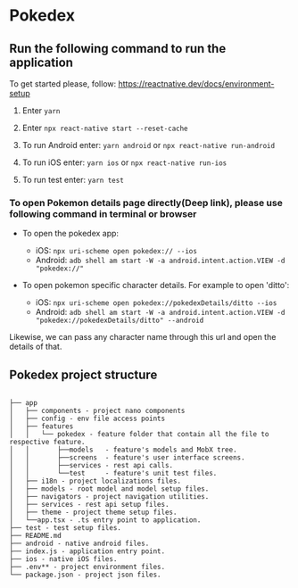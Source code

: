 # Pokedex

## Run the following command to run the application

To get started please, follow: <https://reactnative.dev/docs/environment-setup>

1. Enter `yarn`

2. Enter `npx react-native start --reset-cache`

3. To run Android enter: `yarn android` or `npx react-native run-android`

4. To run iOS enter: `yarn ios` or `npx react-native run-ios`

5. To run test enter: `yarn test`

### To open Pokemon details page directly(Deep link), please use following command in terminal or browser

- To open the pokedex app:
  - iOS: `npx uri-scheme open pokedex:// --ios`
  - Android: `adb shell am start -W -a android.intent.action.VIEW -d "pokedex://"`
  
- To open pokemon specific character details. For example to open 'ditto':
  - iOS: `npx uri-scheme open pokedex://pokedexDetails/ditto --ios`
  - Android: `adb shell am start -W -a android.intent.action.VIEW -d "pokedex://pokedexDetails/ditto" --android`

 Likewise, we can pass any character name through this url and open the details of that.

## Pokedex project structure

```

├── app
│   ├── components - project nano components
│   ├── config - env file access points
│   ├── features
│   │   └── pokedex - feature folder that contain all the file to respective feature.
│   │       ├──models   - feature's models and MobX tree.
│   │       ├──screens  - feature's user interface screens.
│   │       ├──services - rest api calls.
│   │       └──test     - feature's unit test files.
│   ├── i18n - project localizations files.
│   ├── models - root model and model setup files.
│   ├── navigators - project navigation utilities.
│   ├── services - rest api setup files.
│   ├── theme - project theme setup files.
│   └──app.tsx - .ts entry point to application.
├── test - test setup files.
├── README.md
├── android - native android files.
├── index.js - application entry point.
├── ios - native iOS files.
├── .env** - project environment files.
└── package.json - project json files.

```
